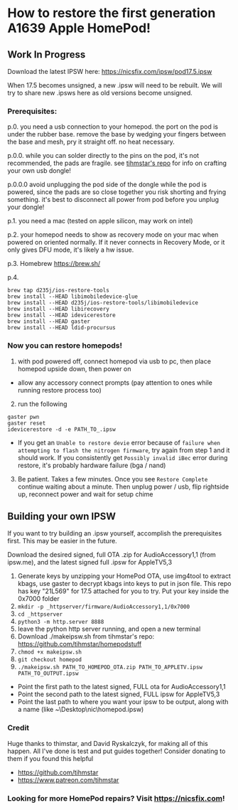 # How to restore the first generation A1639 Apple HomePod!
## Work In Progress

Download the latest IPSW here: https://nicsfix.com/ipsw/pod17.5.ipsw

When 17.5 becomes unsigned, a new .ipsw will need to be rebuilt. We will try to share new .ipsws here as old versions become unsigned. 

### Prerequisites:

p.0. you need a usb connection to your homepod. the port on the pod is under the rubber base. remove the base by wedging your fingers between the base and mesh, pry it straight off. no heat necessary. 

p.0.0. while you can solder directly to the pins on the pod, it's not recommended, the pads are fragile. see [tihmstar's repo](https://github.com/tihmstar/homepwn/tree/main/homebreakout_3dprint) for info on crafting your own usb dongle! 

p.0.0.0 avoid unplugging the pod side of the dongle while the pod is powered, since the pads are so close together you risk shorting and frying something. it's best to disconnect all power from pod before you unplug your dongle!

p.1. you need a mac (tested on apple silicon, may work on intel)

p.2. your homepod needs to show as recovery mode on your mac when powered on oriented normally. If it never connects in Recovery Mode, or it only gives DFU mode, it's likely a hw issue.

p.3. Homebrew <https://brew.sh/>

p.4.
```
brew tap d235j/ios-restore-tools
brew install --HEAD libimobiledevice-glue
brew install --HEAD d235j/ios-restore-tools/libimobiledevice
brew install --HEAD libirecovery
brew install --HEAD idevicerestore
brew install --HEAD gaster
brew install --HEAD ldid-procursus
```

### Now you can restore homepods!

1. with pod powered off, connect homepod via usb to pc, then place homepod upside down, then power on 

* allow any accessory connect prompts (pay attention to ones while running restore process too)

2. run the following

```
gaster pwn
gaster reset
idevicerestore -d -e PATH_TO_.ipsw
```

* If you get an `Unable to restore devie` error because of `failure when attempting to flash the nitrogen firmware`, try again from step 1 and it should work. If you consistently get `Possibly invalid iBec` error during restore, it's probably hardware failure (bga / nand)

3. Be patient. Takes a few minutes. Once you see `Restore Complete` continue waiting about a minute. Then unplug power / usb, flip rightside up, reconnect power and wait for setup chime

## Building your own IPSW

If you want to try building an .ipsw yourself, accomplish the prerequisites first. This may be easier in the future.

Download the desired signed, full OTA .zip for AudioAccessory1,1 (from ipsw.me), and the latest signed full .ipsw for AppleTV5,3

1. Generate keys by unzipping your HomePod OTA, use img4tool to extract kbags, use gaster to decrypt kbags into keys to put in json file. This repo has key "21L569" for 17.5 attached for you to try. Put your key inside the 0x7000 folder 
2. `mkdir -p _httpserver/firmware/AudioAccessory1,1/0x7000`
3. `cd _httpserver`
4. `python3 -m http.server 8888`
5. leave the python http server running, and open a new terminal
6. Download ./makeipsw.sh from tihmstar's repo: https://github.com/tihmstar/homepodstuff
7. `chmod +x makeipsw.sh`
8. `git checkout homepod` 
9. `./makeipsw.sh PATH_TO_HOMEPOD_OTA.zip PATH_TO_APPLETV.ipsw PATH_TO_OUTPUT.ipsw`
* Point the first path to the latest signed, FULL ota for AudioAccessory1,1 
* Point the second path to the latest signed, FULL ipsw for AppleTV5,3 
* Point the last path to where you want your ipsw to be output, along with a name (like ~\Desktop\nic\homepod.ipsw)


### Credit
Huge thanks to thimstar, and David Ryskalczyk, for making all of this happen. All I've done is test and put guides together! Consider donating to them if you found this helpful

* https://github.com/tihmstar
* https://www.patreon.com/tihmstar

### Looking for more HomePod repairs? Visit https://nicsfix.com!
